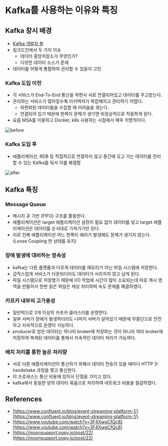 # Kafka를 사용하는 이유와 특징

## Kafka 창시 배경

- [Kafka 개발자 왈](https://www.youtube.com/watch?v=3F4XwgCfQc8)
- 링크드인에서 두 가지 이슈
    - 데이터 중앙저장소가 무엇인가?
    - 다양한 데이터 소스가 존재
- 데이터를 어떻게 통합하여 관리할 수 있을지 고민

### Kafka 도입 이전

- 각 서비스가 End-To-End 통신을 하면서 서로 연결되어있고 데이터를 주고받는다.
- 관리하는 서비스가 많아질수록 아키텍처가 복잡해지고 관리하기 어렵다.
    - 파편화된 데이터들을 수집할 때 어려움을 겪는다.
    - 연결되어 있기 때문에 한쪽이 문제가 생기면 비정상적으로 작동하게 된다.
- 요즘 MSA를 이용하고 Docker, k8s 사용하는 시점에서 매우 치명적이다.

![before](https://user-images.githubusercontent.com/50051656/188687075-c8f8a09c-b8f3-42b4-90c1-8c45aa02257d.png)

### Kafka 도입 후

- 애플리케이션, RDB 등 직접적으로 연결하지 않고 중간에 오고 가는 데이터를 관리할 수 있는 Kafka를 둬서 이를 해결함

![after](https://user-images.githubusercontent.com/50051656/188687064-721f0fb5-1533-422b-940d-4ec91723c892.png)

## Kafka 특징

### Message Queue

- 메시지 큐 기반 (FIFO) 구조를 활용한다.
- 애플리케이션은 target 애플리케이션 설정이 필요 없이 데이터를 넣고 target 애플리케이션은 데이터를 순서대로 가져가기만 된다.
- 이로 인해 애플리케이션 어느 한쪽이 에러가 발생해도 문제가 생기지 않는다. (Loose Coupling 한 상태를 유지)

### 장애 발생에 대비하는 영속성

- kafka는 다른 플랫폼과 다르게 데이터를 메모리가 아닌 파일 시스템에 저장한다.
- 갑작스럽게 서비스가 다운되더라도 데이터가 사라지지 않고 남게 된다.
- 파일 시스템으로 저장했기 때문에 I/O 작업에 시간이 많이 소요되는데 따로 캐시 영역을 만들어서 한번 읽은 파일은 캐싱 처리하여 속도 문제를 해결하였다.

### 카프카 내부의 고가용성

- 일반적으로 3개 이상의 카프카 클러스터를 운영한다.
- 일부 서버가 장애가 발생하더라도 나머지 서버가 살아있기 때문에 무중단으로 안전하고 지속적으로 운영이 가능하다.
- producer로 받은 데이터는 하나의 broker에 저장하는 것이 아니라 여러 broker에 저장하여 복제된 데이터를 통해서 지속적인 데이터 처리가 가능하다.

### 배치 처리를 통한 높은 처리량

- 서로 다른 애플리케이션이 통신하기 위해서 데이터 전송이 있을 때마다 HTTP 3-handshake 과정을 맺고 통신한다.
- 이 프로세스는 통신 비용에 있어서 단점을 가지고 있다.
- kafka에서 동일한 양의 데이터 묶음으로 처리하여 네트워크 비용을 절감하였다.

## References

- [https://www.confluent.io/blog/event-streaming-platform-1/](https://www.confluent.io/blog/event-streaming-platform-1/)
- [https://www.youtube.com/watch?v=3F4XwgCfQc8](https://www.youtube.com/watch?v=3F4XwgCfQc8)
- [https://moonsupport.oopy.io/post/22](https://moonsupport.oopy.io/post/22)